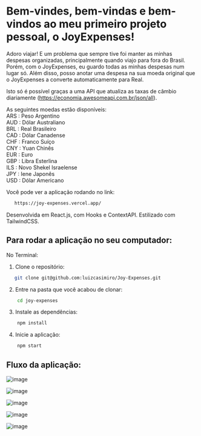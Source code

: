 # Bem-vindes, bem-vindas e bem-vindos ao meu primeiro projeto pessoal, o JoyExpenses!

Adoro viajar! E um problema que sempre tive foi manter as minhas despesas organizadas, principalmente quando viajo para fora do Brasil. Porém, com o JoyExpenses, eu guardo todas as minhas despesas num lugar só. Além disso, posso anotar uma despesa na sua moeda original que o JoyExpenses a converte automaticamente para Real. 

Isto só é possível graças a uma API que atualiza as taxas de câmbio diariamente (https://economia.awesomeapi.com.br/json/all).

As seguintes moedas estão disponíveis: <br/>
ARS : Peso Argentino <br/>
AUD : Dólar Australiano <br/>
BRL : Real Brasileiro <br/>
CAD : Dólar Canadense <br/>
CHF : Franco Suíço <br/>
CNY : Yuan Chinês <br/>
EUR : Euro <br/>
GBP : Libra Esterlina <br/>
ILS : Novo Shekel Israelense <br/>
JPY : Iene Japonês <br/>
USD : Dólar Americano <br/>

Você pode ver a aplicação rodando no link: 

```bash
   https://joy-expenses.vercel.app/
```

Desenvolvida em React.js, com Hooks e ContextAPI. Estilizado com TailwindCSS.

## Para rodar a aplicação no seu computador:

No Terminal:

1. Clone o repositório:

```bash
   git clone git@github.com:luizcasimiro/Joy-Expenses.git
```
 
2. Entre na pasta que você acabou de clonar:

```bash
    cd joy-expenses
```

3. Instale as dependências:

```bash
    npm install
```
  
4. Inicie a aplicação:

```bash
    npm start
```

## Fluxo da aplicação:

![image](https://user-images.githubusercontent.com/82236658/185875254-bdfcb34c-0370-46d4-a3c7-4a2c9b5062d4.png)

![image](https://user-images.githubusercontent.com/82236658/185875518-5fb1223a-a8ce-42d5-b5a3-57336d031951.png)

![image](https://user-images.githubusercontent.com/82236658/185875795-be143c59-294a-4d4b-99b1-a6aea0f91999.png)

![image](https://user-images.githubusercontent.com/82236658/185875850-5bba0d53-1d4a-489c-a5ec-c067fab2f34a.png)

![image](https://user-images.githubusercontent.com/82236658/185875908-65f990ae-f222-4361-b86b-da64061943e0.png)

